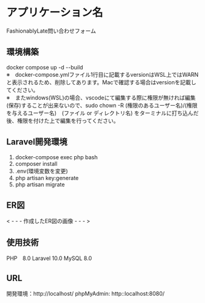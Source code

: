 # アプリケーション名
FashionablyLate問い合わせフォーム
## 環境構築
docker compose up -d --build <br>
※　docker-compose.ymlファイル1行目に記載するversionはWSL上ではWARNと表示されるため、削除してあります。Macで確認する場合はversionを記載してください。<br>
※　またwindows(WSL)の場合、vscodeにて編集する際に権限が無ければ編集(保存)することが出来ないので、sudo chown -R (権限のあるユーザー名)/(権限を与えるユーザー名)　(ファイル or ディレクトリ名)
をターミナルに打ち込んだ後、権限を付けた上で編集を行ってください。
## Laravel開発環境
1. docker-compose exec php bash
2. composer install
3. .env(環境変数を変更)
4. php artisan key:generate
5. php artisan migrate

## ER図
< - - - 作成したER図の画像 - - - >

## 使用技術
PHP　8.0
Laravel 10.0
MySQL 8.0

## URL
 開発環境：http://localhost/
 phpMyAdmin: http::localhost:8080/
